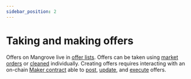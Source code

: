```yaml
---
sidebar_position: 2
---
```

# Taking and making offers

Offers on Mangrove live in [offer lists](offer-list.md). Offers can be taken using [market orders](./taker-order/#market-order) or [cleaned](../../../keeper-bots/guides/use-mgvcleaner-to-clean-offers) individually. Creating offers requires interacting with an on-chain [Maker contract](reactive-offer/maker-contract.md#offer-logic) able to [post](reactive-offer/#posting-a-new-offer), [update](reactive-offer/#updating-an-existing-offer), and [execute](reactive-offer/maker-contract.md) offers.
